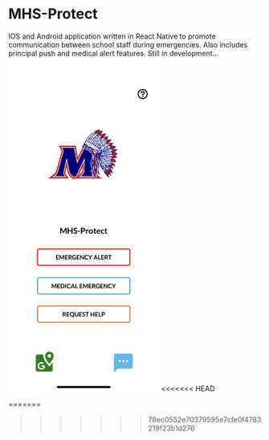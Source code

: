 # MHS-Protect

IOS and Android application written in React Native to promote communication between school staff during emergencies. Also includes principal push and medical alert features. Still in development...

<img src="https://github.com/mohigancs/MHS-Protect/blob/master/preview.PNG" alt="App Preview" width="300"/>
<<<<<<< HEAD

=======
>>>>>>> 78ec0552e70379595e7cfe0f4783219f23b1d276
